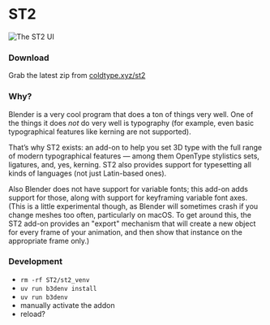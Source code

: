 # ST2

![The ST2 UI](assets/uipreview2.jpg)

### Download

Grab the latest zip from [coldtype.xyz/st2](https://coldtype.xyz/st2)

### Why?

Blender is a very cool program that does a ton of things very well. One of the things it does _not_ do very well is typography (for example, even basic typographical features like kerning are not supported).

That’s why ST2 exists: an add-on to help you set 3D type with the full range of modern typographical features — among them OpenType stylistics sets, ligatures, and, yes, kerning. ST2 also provides support for typesetting all kinds of languages (not just Latin-based ones).

Also Blender does not have support for variable fonts; this add-on adds support for those, along with support for keyframing variable font axes. (This is a little experimental though, as Blender will sometimes crash if you change meshes too often, particularly on macOS. To get around this, the ST2 add-on provides an "export" mechanism that will create a new object for every frame of your animation, and then show that instance on the appropriate frame only.)

### Development

- `rm -rf ST2/st2_venv`
- `uv run b3denv install`
- `uv run b3denv`
- manually activate the addon
- reload?